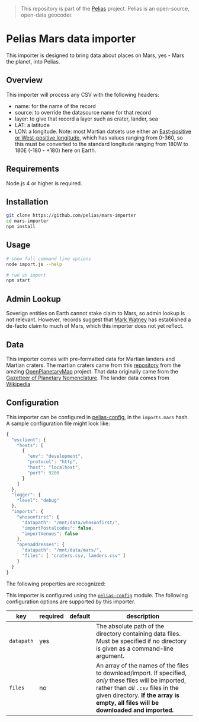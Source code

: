 >This repository is part of the [Pelias](https://github.com/pelias/pelias) project. Pelias is an
>open-source, open-data geocoder.

# Pelias Mars data importer

This importer is designed to bring data about places on Mars, yes - Mars the planet, into Pelias.

## Overview

This importer will process any CSV with the following headers:
* name: for the name of the record
* source: to override the datasource name for that record
* layer: to give that record a layer such as crater, lander, sea
* LAT: a latitude
* LON: a longitude. Note: most Martian datsets use either an [East-positive or West-positive longitude](https://en.wikipedia.org/wiki/Longitude#Longitude_on_bodies_other_than_Earth), which has values ranging from 0-360, so this must be converted to the standard longitude ranging from 180W to 180E (-180 - +180) here on Earth.

## Requirements

Node.js 4 or higher is required.

## Installation
```bash
git clone https://github.com/pelias/mars-importer
cd mars-importer
npm install
```

## Usage
```bash
# show full command line options
node import.js --help

# run an import
npm start
```

## Admin Lookup

Soverign entities on Earth cannot stake claim to Mars, so admin lookup is not
relevant. However, records suggest that [Mark Watney](https://en.wikipedia.org/wiki/The_Martian_(film)) has established a
de-facto claim to much of Mars, which this importer does not yet reflect.

## Data

This importer comes with pre-formatted data for Martian landers and Martian craters.
The martian craters came from this [repository](https://github.com/openplanetary/op-geometrics/tree/master/jacobs_university_contribution) from the amzing [OpenPlanetaryMap](http://openplanetary.co/opm/#3/11.80/-45.04) project. That data originally came from the [Gazetteer of Planetary Nomenclature](https://planetarynames.wr.usgs.gov/AdvancedSearch).
The lander data comes from [Wikipedia](https://en.wikipedia.org/wiki/List_of_artificial_objects_on_Mars)

## Configuration
This importer can be configured in [pelias-config](https://github.com/pelias/config), in the `imports.mars`
hash. A sample configuration file might look like:

```javascript
{
  "esclient": {
    "hosts": [
      {
        "env": "development",
        "protocol": "http",
        "host": "localhost",
        "port": 9200
      }
    ]
  },
  "logger": {
    "level": "debug"
  },
  "imports": {
    "whosonfirst": {
      "datapath": "/mnt/data/whosonfirst/",
      "importPostalcodes": false,
      "importVenues": false
    },
    "openaddresses": {
      "datapath": "/mnt/data/mars/",
      "files": [ "craters.csv, landers.csv" ]
    }
  }
}
```

The following properties are recognized:

This importer is configured using the [`pelias-config`](https://github.com/pelias/config) module.
The following configuration options are supported by this importer.

| key | required | default | description |
| --- | --- | --- | --- |
| `datapath` | yes | | The absolute path of the directory containing data files. Must be specified if no directory is given as a command-line argument. |
| `files` | no | | An array of the names of the files to download/import. If specified, *only* these files will be imported, rather than *all* `.csv` files in the given directory. **If the array is empty, all files will be downloaded and imported.**

